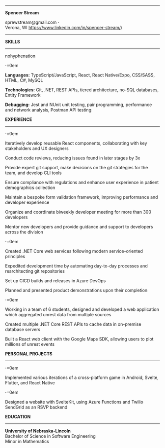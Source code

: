 ------------------------------------------------------------------------

**Spencer Stream**

sprewstream\@gmail.com $\cdot$\
Verona, WI <https://www.linkedin.com/in/spencer-stream/>\

------------------------------------------------------------------------

**SKILLS**

------------------------------------------------------------------------

nohyphenation

$\cdot$=0em

**Languages:** TypeScript/JavaScript, React, React Native/Expo,
CSS/SASS, HTML, C\#, MySQL

**Technologies:** Git, .NET, REST APIs, tiered architecture, no-SQL
databases, Entity Framework

**Debugging:** Jest and NUnit unit testing, pair programming,
performance and network analysis, Postman API testing

**EXPERIENCE**

------------------------------------------------------------------------

$\cdot$=0em

Iteratively develop reusable React components, collaborating with key
stakeholders and UX designers

Conduct code reviews, reducing issues found in later stages by 3x

Provide expert git support, make decisions on the git strategies for the
team, and develop CLI tools

Ensure compliance with regulations and enhance user experience in
patient demographics collection

Maintain a bespoke form validation framework, improving performance and
developer experience

Organize and coordinate biweekly developer meeting for more than 300
developers

Mentor new developers and provide guidance and support to developers
across the division

$\cdot$=0em

Created .NET Core web services following modern service-oriented
principles

Expedited development time by automating day-to-day processes and
rearchitecting git repositories

Set up CICD builds and releases in Azure DevOps

Planned and presented product demonstrations upon their completion

$\cdot$=0em

Working in a team of 6 students, designed and developed a web
application which aggregated unrest data from multiple sources

Created multiple .NET Core REST APIs to cache data in on-premise
database servers

Built a React web client with the Google Maps SDK, allowing users to
plot millions of unrest events

**PERSONAL PROJECTS**

------------------------------------------------------------------------

$\cdot$=0em

Implemented various iterations of a cross-platform game in Android,
Svelte, Flutter, and React Native

$\cdot$=0em

Designed a website with SvelteKit, using Azure Functions and Twilio
SendGrid as an RSVP backend

**EDUCATION**

------------------------------------------------------------------------

**University of Nebraska-Lincoln**\
Bachelor of Science in Software Engineering\
Minor in Mathematics
